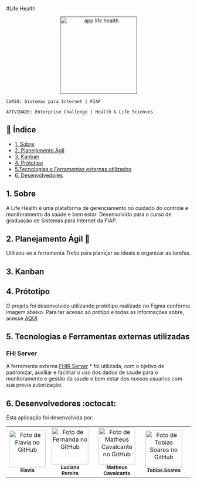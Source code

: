 #Life Health

<div align="center" >
  <a href="">
    <img width="210" alt="app life health" src="https://github.com/luciana-pereira/t/assets/37550557/f3d21890-5a08-47e7-837b-04f032b367d6">
  </a> 
</div>

`CURSO: Sistemas para Internet | FIAP`

`ATIVIDADE: Enterprise Challenge | Health & Life Sciences`

## :page_facing_up: Índice

* [1. Sobre](#1-sobre)
* [2. Planejamento Ágil](#2-Planejamento-Ágil)
* [3. Kanban](#3-Kanban)
* [4. Prótotipo](#4-Prótotipo)
* [5.Tecnologias e Ferramentas externas utilizadas](#5-Tecnologias-e-Ferramentas-externas-utilizadas)
* [6. Desenvolvedores](#6-Desenvolvedores)

## 1. Sobre
A Life Health é uma plataforma  de gerenciamento no cuidado do controle e monitoramento da saúde e bem estar. Desenvolvido para o curso de graduação de Sistemas para Internet da FIAP. 


## 2. Planejamento Ágil :memo:
Utilizou-se a ferramenta _Trello_ para planejar as ideais e organizar as tarefas. 

## 3. Kanban


## 4. Prótotipo

O projeto foi desenvolvido utilizando protótipo realizado no Figma conforme imagem abaixo. Para ter acesso ao prótipo e todas as informações sobre, acesse [AQUI](https://www.figma.com/file/moXR6GbkBEwn2xmTzrZjJA/Untitled-(Copy)?type=design&node-id=5%3A889&t=GRpwgYo4pvS1rj2B-1)


## 5. Tecnologias e Ferramentas externas utilizadas

### FHI Server 
A ferramenta externa [FHIR Server](https://github.com/microsoft/fhir-server) * foi utilizada, com o bjetivo de padronizar, auxiliar e facilitar o uso dos dados de saude para o monitoramento e gestão da saude e bem estar dos nossos usuarios com sua previa autorização.


## 6. Desenvolvedores :octocat:
Esta aplicação foi desenvolvida por:

<table align="center">
  <tr>
    <td align="center">
      <a href="https://github.com/flavialbraz" target="_blank">
        <img src="https://avatars.githubusercontent.com/u/78583429?v=4" width="100px;" alt="Foto de Flavia no GitHub"/><br>
        <sub>
          <b>Flavia </b>
        </sub>
      </a>
    </td>
     <td align="center">
      <a href="https://github.com/luciana-pereira" target="_blank">
        <img src="https://avatars.githubusercontent.com/u/37550557?v=4" width="100px;" alt="Foto de Fernanda no GitHub"/><br>
        <sub>
          <b>Luciana Pereira</b>
        </sub>
      </a>
    </td>
    <td align="center">
      <a href="https://github.com/matheus-poro" target="_blank">
        <img src="https://avatars.githubusercontent.com/u/111644802?v=4" width="100px;" alt="Foto de Matheus Cavalcante no GitHub"/><br>
        <sub>
          <b>Matheus Cavalcante</b>
        </sub>
      </a>
    </td>
    <td align="center">
      <a href="https://github.com/TobiasGustavo" target="_blank">
        <img src="https://avatars.githubusercontent.com/u/88210620?v=4" width="100px;" alt="Foto de Tobias Soares no GitHub"/><br>
        <sub>
          <b>Tobias Soares</b>
        </sub>
      </a>
    </td>
    <td >
  </tr>
</table>
